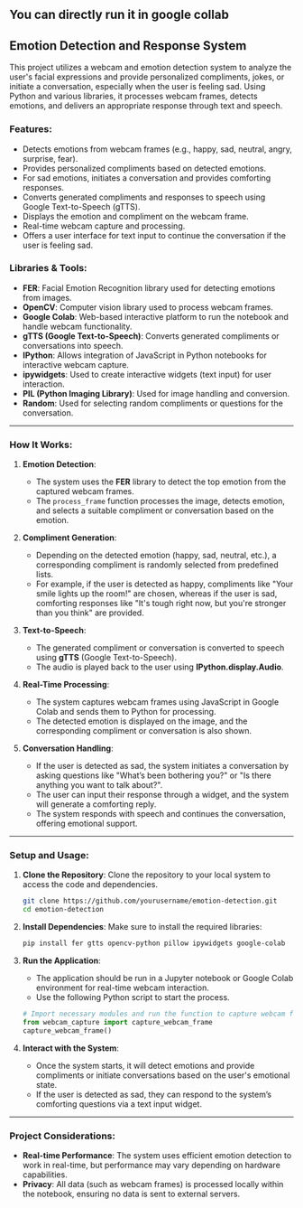## You can directly run it in google collab

## Emotion Detection and Response System

This project utilizes a webcam and emotion detection system to analyze the user's facial expressions and provide personalized compliments, jokes, or initiate a conversation, especially when the user is feeling sad. Using Python and various libraries, it processes webcam frames, detects emotions, and delivers an appropriate response through text and speech.

### Features:
- Detects emotions from webcam frames (e.g., happy, sad, neutral, angry, surprise, fear).
- Provides personalized compliments based on detected emotions.
- For sad emotions, initiates a conversation and provides comforting responses.
- Converts generated compliments and responses to speech using Google Text-to-Speech (gTTS).
- Displays the emotion and compliment on the webcam frame.
- Real-time webcam capture and processing.
- Offers a user interface for text input to continue the conversation if the user is feeling sad.

### Libraries & Tools:
- **FER**: Facial Emotion Recognition library used for detecting emotions from images.
- **OpenCV**: Computer vision library used to process webcam frames.
- **Google Colab**: Web-based interactive platform to run the notebook and handle webcam functionality.
- **gTTS (Google Text-to-Speech)**: Converts generated compliments or conversations into speech.
- **IPython**: Allows integration of JavaScript in Python notebooks for interactive webcam capture.
- **ipywidgets**: Used to create interactive widgets (text input) for user interaction.
- **PIL (Python Imaging Library)**: Used for image handling and conversion.
- **Random**: Used for selecting random compliments or questions for the conversation.

---

### How It Works:

1. **Emotion Detection**:
   - The system uses the **FER** library to detect the top emotion from the captured webcam frames.
   - The `process_frame` function processes the image, detects emotion, and selects a suitable compliment or conversation based on the emotion.

2. **Compliment Generation**:
   - Depending on the detected emotion (happy, sad, neutral, etc.), a corresponding compliment is randomly selected from predefined lists.
   - For example, if the user is detected as happy, compliments like "Your smile lights up the room!" are chosen, whereas if the user is sad, comforting responses like "It's tough right now, but you're stronger than you think" are provided.

3. **Text-to-Speech**:
   - The generated compliment or conversation is converted to speech using **gTTS** (Google Text-to-Speech).
   - The audio is played back to the user using **IPython.display.Audio**.

4. **Real-Time Processing**:
   - The system captures webcam frames using JavaScript in Google Colab and sends them to Python for processing.
   - The detected emotion is displayed on the image, and the corresponding compliment or conversation is also shown.

5. **Conversation Handling**:
   - If the user is detected as sad, the system initiates a conversation by asking questions like "What’s been bothering you?" or "Is there anything you want to talk about?".
   - The user can input their response through a widget, and the system will generate a comforting reply.
   - The system responds with speech and continues the conversation, offering emotional support.

---

### Setup and Usage:

1. **Clone the Repository**:
   Clone the repository to your local system to access the code and dependencies.

   ```bash
   git clone https://github.com/yourusername/emotion-detection.git
   cd emotion-detection
   ```

2. **Install Dependencies**:
   Make sure to install the required libraries:
   
   ```bash
   pip install fer gtts opencv-python pillow ipywidgets google-colab
   ```

3. **Run the Application**:
   - The application should be run in a Jupyter notebook or Google Colab environment for real-time webcam interaction.
   - Use the following Python script to start the process.

   ```python
   # Import necessary modules and run the function to capture webcam frames
   from webcam_capture import capture_webcam_frame
   capture_webcam_frame()
   ```

4. **Interact with the System**:
   - Once the system starts, it will detect emotions and provide compliments or initiate conversations based on the user's emotional state.
   - If the user is detected as sad, they can respond to the system’s comforting questions via a text input widget.

---

### Project Considerations:
- **Real-time Performance**: The system uses efficient emotion detection to work in real-time, but performance may vary depending on hardware capabilities.
- **Privacy**: All data (such as webcam frames) is processed locally within the notebook, ensuring no data is sent to external servers.
